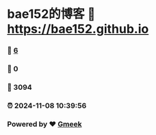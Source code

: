 # bae152的博客 :link: https://bae152.github.io 
### :page_facing_up: [6](https://bae152.github.io/tag.html) 
### :speech_balloon: 0 
### :hibiscus: 3094 
### :alarm_clock: 2024-11-08 10:39:56 
### Powered by :heart: [Gmeek](https://github.com/Meekdai/Gmeek)
